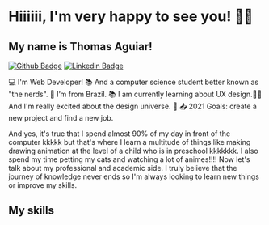 # Hiiiiii, I'm very happy to see you! 🤭🤩
## My name is Thomas Aguiar!
[![Github Badge](https://img.shields.io/badge/-Github-000?style=flat-square&logo=Github&logoColor=white&link=https://github.com/thmsaguiar)](https://github.com/thmsaguiar)
[![Linkedin Badge](https://img.shields.io/badge/-LinkedIn-blue?style=flat-square&logo=Linkedin&logoColor=white&link=https://www.linkedin.com/in/thomas-aguiar-vicente-a328671b0/)](https://www.linkedin.com/in/thomas-aguiar-vicente-a328671b0/)

:computer: I'm Web Developer!
:books: And a computer science student better known as "the nerds".
:house_with_garden: I’m from Brazil.
:books: I am currently learning about UX design.🤩🤩 And I'm really excited about the design universe. 🤩
:outbox_tray: 2021 Goals: create a new project and find a new job.


And yes, it's true that I spend almost 90% of my day in front of the computer kkkkk but that's where I learn a multitude of things like making drawing animation at the level of a child who is in preschool kkkkkkk. 
I also spend my time petting my cats and watching a lot of animes!!!!
Now let's talk about my professional and academic side. 
I truly believe that the journey of knowledge never ends so I'm always looking to learn new things or improve my skills.

## My skills
<!--
**thmsaguiar/thmsaguiar** is a ✨ _special_ ✨ repository because its `README.md` (this file) appears on your GitHub profile.

Here are some ideas to get you started:

- 🔭 I’m currently working on ...
- 🌱 I’m currently learning ...
- 👯 I’m looking to collaborate on ...
- 🤔 I’m looking for help with ...
- 💬 Ask me about ...
- 📫 How to reach me: ...
- 😄 Pronouns: ...
- ⚡ Fun fact: ...
-->

